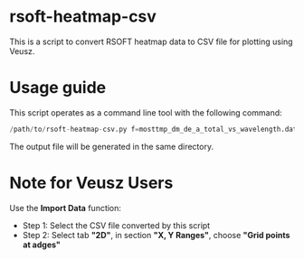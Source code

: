 # rsoft-heatmap-csv
This is a script to convert RSOFT heatmap data to CSV file for plotting using Veusz.

# Usage guide
This script operates as a command line tool with the following command:

```python
/path/to/rsoft-heatmap-csv.py f=mosttmp_dm_de_a_total_vs_wavelength.dat
```
The output file will be generated in the same directory.

# Note for Veusz Users

Use the **Import Data** function:
* Step 1: Select the CSV file converted by this script
* Step 2: Select tab **"2D"**, in section **"X, Y Ranges"**, choose **"Grid points at adges"**